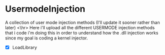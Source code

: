 # UsermodeInjection
A collection of user mode injection methods (I'll update it sooner rather than later)
<\hr>
Here i'll upload all the different USERMODE injection methods that i code
i'm doing this in order to understand how the .dll injection works since my goal
is coding a kernel injector.
- [x] LoadLibrary
